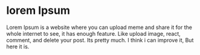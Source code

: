 # lorem Ipsum
Lorem Ipsum is a website where you can upload meme and share it for the whole internet to see, it has enough feature. Like upload image, react, comment,
and delete your post. Its pretty much. I think i can improve it, But here it is. 
